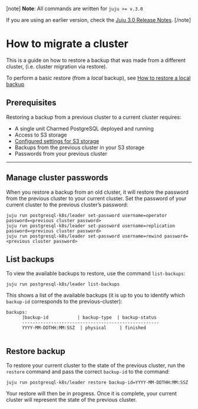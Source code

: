 [note]
**Note**: All commands are written for `juju >= v.3.0`

If you are using an earlier version, check the [Juju 3.0 Release Notes](https://juju.is/docs/juju/roadmap#heading--juju-3-0-0---22-oct-2022).
[/note]

# How to migrate a cluster

This is a guide on how to restore a backup that was made from a different cluster, (i.e. cluster migration via restore). 

To perform a basic restore (from a *local* backup), see [How to restore a local backup](/t/charmed-postgresql-k8s-how-to-restore-backups/9597?channel=14/stable)

## Prerequisites
Restoring a backup from a previous cluster to a current cluster requires:
- A single unit Charmed PostgreSQL deployed and running
- Access to S3 storage
- [Configured settings for S3 storage](/t/charmed-postgresql-k8s-how-to-configure-s3/9595?channel=14/stable)
- Backups from the previous cluster in your S3 storage
- Passwords from your previous cluster

---

## Manage cluster passwords
When you restore a backup from an old cluster, it will restore the password from the previous cluster to your current cluster. Set the password of your current cluster to the previous cluster’s password:
```shell
juju run postgresql-k8s/leader set-password username=operator password=<previous cluster password>
juju run postgresql-k8s/leader set-password username=replication password=<previous cluster password> 
juju run postgresql-k8s/leader set-password username=rewind password=<previous cluster password>
```
## List backups
To view the available backups to restore, use the command `list-backups`:
```shell
juju run postgresql-k8s/leader list-backups
```
This shows a list of the available backups (it is up to you to identify which `backup-id` corresponds to the previous-cluster):
```shell
backups: 
      |backup-id           | backup-type  | backup-status
      ----------------------------------------------------
      YYYY-MM-DDTHH:MM:SSZ  | physical     | finished
      
```

## Restore backup
To restore your current cluster to the state of the previous cluster, run the `restore` command and pass the correct `backup-id` to the command:
 ```shell
juju run postgresql-k8s/leader restore backup-id=YYYY-MM-DDTHH:MM:SSZ 
```

Your restore will then be in progress. Once it is complete, your current cluster will represent the state of the previous cluster.